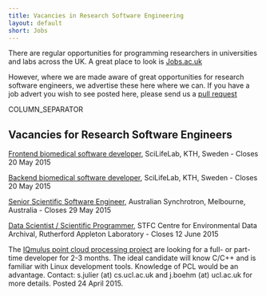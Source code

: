 ```yaml
---
title: Vacancies in Research Software Engineering
layout: default
short: Jobs
---
```


There are regular opportunities for programming researchers in universities and labs across the UK.
A great place to look is [Jobs.ac.uk](http://www.jobs.ac.uk/)

However, where we are made aware of great opportunities for research software engineers, we advertise these here where we can. If you have a job advert you wish to see posted here, please send us a [pull request](https://github.com/UKRSE/UKRSE.github.io) 

COLUMN_SEPARATOR

Vacancies for Research Software Engineers
-----------------------

<!---
*There are no vacancies that we know of at present. Please let us know if you have one.*
-->

[Frontend biomedical software developer](https://www.kth.se/en/om/work-at-kth/lediga-jobb/what:job/jobID:62374/where:4/), SciLifeLab, KTH, Sweden - Closes 20 May 2015

[Backend biomedical software developer](https://www.kth.se/en/om/work-at-kth/lediga-jobb/what:job/jobID:62364/where:4/), SciLifeLab, KTH, Sweden - Closes 20 May 2015

[Senior Scientific Software Engineer](http://www.synchrotron.org.au/index.php/about-us/synchrotron-careers/working-at-the-synchrotron/current-openings), Australian Synchrotron, Melbourne, Australia - Closes 29 May 2015

[Data Scientist / Scientific Programmer](http://www.topcareer.jobs/Vacancy/irc189433_5360.aspx), STFC Centre for Environmental Data Archival, Rutherford Appleton Laboratory - Closes 12 June 2015

The [IQmulus point cloud processing project](http://iqmulus.eu/) are looking for a full- or part-time developer for 2-3 months. The ideal candidate will know C/C++ and is familiar with Linux development tools. Knowledge of PCL would be an advantage. Contact: s.julier (at) cs.ucl.ac.uk and j.boehm (at) ucl.ac.uk for more details. Posted 24 April 2015.
